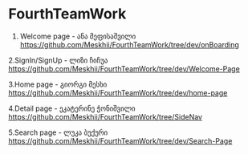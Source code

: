 # FourthTeamWork

1. Welcome page - ანა მეფისაშვილი
https://github.com/Meskhii/FourthTeamWork/tree/dev/onBoarding

2.SignIn/SignUp   - ლიზი ჩიჩუა
https://github.com/Meskhii/FourthTeamWork/tree/dev/Welcome-Page

3.Home page       - გიორგი მესხი 
https://github.com/Meskhii/FourthTeamWork/tree/dev/home-page

4.Detail page     - ეკატერინე ჭონიშვილი
https://github.com/Meskhii/FourthTeamWork/tree/SideNav

5.Search page     - ლუკა ბუქური
https://github.com/Meskhii/FourthTeamWork/tree/dev/Search-Page

